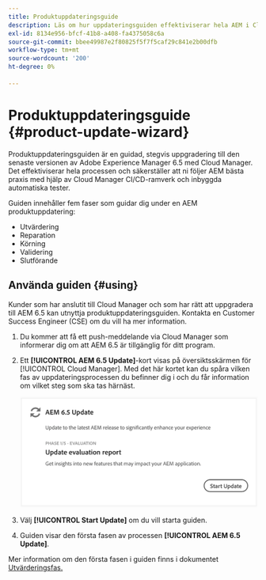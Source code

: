 ```yaml
---
title: Produktuppdateringsguide
description: Läs om hur uppdateringsguiden effektiviserar hela AEM i Cloud Manager.
exl-id: 8134e956-bfcf-41b8-a408-fa4375058c6a
source-git-commit: bbee49987e2f80825f5f7f5caf29c841e2b00dfb
workflow-type: tm+mt
source-wordcount: '200'
ht-degree: 0%

---
```



# Produktuppdateringsguide {#product-update-wizard}

Produktuppdateringsguiden är en guidad, stegvis uppgradering till den senaste versionen av Adobe Experience Manager 6.5 med Cloud Manager. Det effektiviserar hela processen och säkerställer att ni följer AEM bästa praxis med hjälp av Cloud Manager CI/CD-ramverk och inbyggda automatiska tester.

Guiden innehåller fem faser som guidar dig under en AEM produktuppdatering:

* Utvärdering
* Reparation
* Körning
* Validering
* Slutförande

## Använda guiden {#using}

Kunder som har anslutit till Cloud Manager och som har rätt att uppgradera till AEM 6.5 kan utnyttja produktuppdateringsguiden. Kontakta en Customer Success Engineer (CSE) om du vill ha mer information.

1. Du kommer att få ett push-meddelande via Cloud Manager som informerar dig om att AEM 6.5 är tillgänglig för ditt program.

1. Ett **[!UICONTROL AEM 6.5 Update]**-kort visas på översiktsskärmen för [!UICONTROL Cloud Manager]. Med det här kortet kan du spåra vilken fas av uppdateringsprocessen du befinner dig i och du får information om vilket steg som ska tas härnäst.

   ![Uppdatera guidekort](/help/assets/Start-Update.png)

1. Välj **[!UICONTROL Start Update]** om du vill starta guiden.

1. Guiden visar den första fasen av processen **[!UICONTROL AEM 6.5 Update]**.

Mer information om den första fasen i guiden finns i dokumentet [Utvärderingsfas.](/help/product-update-wizard/evaluation.md)
